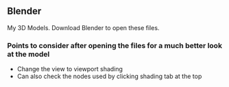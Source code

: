 ## Blender
My 3D Models.
Download Blender to open these files. 
### Points to consider after opening the files for a much better look at the model
* Change the view to viewport shading
* Can also check the nodes used by clicking shading tab at the top
